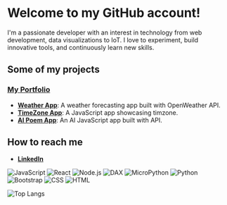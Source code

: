 # Welcome to my GitHub account!

I'm a passionate developer with an interest in technology from web development, data visualizations to IoT. I love to experiment, build innovative tools, and continuously learn new skills.

## Some of my projects

### [My Portfolio](https://saras-portfolio.netlify.app/)

- **[Weather App](https://climasense.netlify.app/)**: A weather forecasting app built with OpenWeather API.
- **[TimeZone App](https://timezonesclocks.netlify.app/)**: A JavaScript app showcasing timzone.
- **[AI Poem App](https://ai-poems-generator.netlify.app/)**: An AI JavaScript app built with API.

## How to reach me

- **[LinkedIn](https://it.linkedin.com/in/sjodinscolari)**

![JavaScript](https://img.shields.io/badge/JavaScript-ES6%2B-yellow)
![React](https://img.shields.io/badge/React-%2320232a.svg?logo=react)
![Node.js](https://img.shields.io/badge/Node.js-43853D?logo=node.js)
![DAX](https://img.shields.io/badge/DAX-%230072C6.svg?style=for-the-badge&logo=power-bi&logoColor=white)
![MicroPython](https://img.shields.io/badge/MicroPython-%23000000.svg?style=for-the-badge&logo=micropython&logoColor=white)
![Python](https://img.shields.io/badge/Python-%233776AB.svg?style=for-the-badge&logo=python&logoColor=white)
![Bootstrap](https://img.shields.io/badge/Bootstrap-%23563D7C.svg?style=for-the-badge&logo=bootstrap&logoColor=white)
![CSS](https://img.shields.io/badge/CSS3-%231572B6.svg?style=for-the-badge&logo=css3&logoColor=white)
![HTML](https://img.shields.io/badge/HTML5-%23E34F26.svg?style=for-the-badge&logo=html5&logoColor=white)

![Top Langs](https://github-readme-stats.vercel.app/api/top-langs/?username=sarasjodin&layout=compact)
